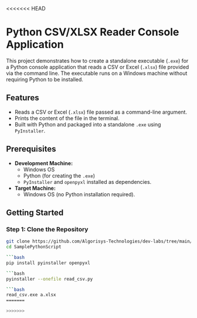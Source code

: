 <<<<<<< HEAD
# Python CSV/XLSX Reader Console Application

This project demonstrates how to create a standalone executable (`.exe`) for a Python console application that reads a CSV or Excel (`.xlsx`) file provided via the command line. The executable runs on a Windows machine without requiring Python to be installed.

## Features

- Reads a CSV or Excel (`.xlsx`) file passed as a command-line argument.
- Prints the content of the file in the terminal.
- Built with Python and packaged into a standalone `.exe` using `PyInstaller`.

## Prerequisites

- **Development Machine:**
  - Windows OS
  - Python (for creating the `.exe`)
  - `PyInstaller` and `openpyxl` installed as dependencies.
- **Target Machine:**
  - Windows OS (no Python installation required).

## Getting Started

### Step 1: Clone the Repository

```bash
git clone https://github.com/Algorisys-Technologies/dev-labs/tree/main/Roshan-Mundekar/SamplePythonScript
cd SamplePythonScript

```bash
pip install pyinstaller openpyxl

```bash
pyinstaller --onefile read_csv.py

```bash
read_csv.exe a.xlsx
=======

>>>>>>> 
